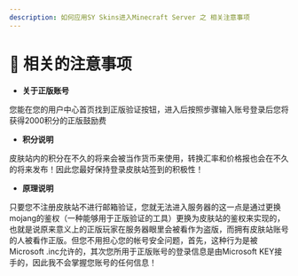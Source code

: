 ```yaml
---
description: 如何应用SY Skins进入Minecraft Server 之 相关注意事项
---
```


# 📎 相关的注意事项

* **关于正版账号**

您能在您的用户中心首页找到正版验证按钮，进入后按照步骤输入账号登录后您将获得2000积分的正版鼓励费

* **积分说明**

皮肤站内的积分在不久的将来会被当作货币来使用，转换汇率和价格报也会在不久的将来发布！因此您最好保持登录皮肤站签到的积极性！

* **原理说明**

只要您不注册皮肤站不进行邮箱验证，您就无法进入服务器的这一点是通过更换mojang的鉴权（一种能够用于正版验证的工具）更换为皮肤站的鉴权来实现的，也就是说原来意义上的正版玩家在服务器眼里会被看作为盗版，而拥有皮肤站账号的人被看作正版。但您不用担心您的帐号安全问题，首先，这种行为是被Microsoft .inc允许的，其次您所用于正版账号的登录信息是由Microsoft KEY接手的，因此我不会掌握您账号的任何信息！
